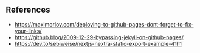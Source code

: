 ## References
- https://maximorlov.com/deploying-to-github-pages-dont-forget-to-fix-your-links/
- https://github.blog/2009-12-29-bypassing-jekyll-on-github-pages/
- https://dev.to/sebiweise/nextjs-nextra-static-export-example-41h1